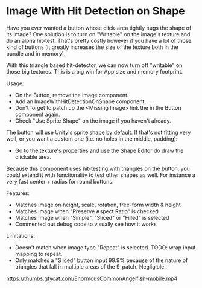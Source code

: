 # Image With Hit Detection on Shape
Have you ever wanted a button whose click-area tightly hugs the shape of its image?
One solution is to turn on "Writable" on the image's texture and do an alpha hit-test. That's pretty costly however if you have a lot of those kind of buttons (it greatly increases the size of the texture both in the bundle and in memory).

With this triangle based hit-detector, we can now turn off "writable" on those big textures. This is a big win for App size and memory footprint.

Usage:
- On the Button, remove the Image component.
- Add an ImageWithHitDetectionOnShape component.
- Don't forget to patch up the &lt;Missing Image> link the in the Button component again.
- Check "Use Sprite Shape" on the image if you haven't already.

The button will use Unity's sprite shape by default. If that's not fitting very well, or you want a custom one (i.e. no holes in the middle, padding):
- Go to the texture's properties and use the Shape Editor do draw the clickable area.

Because this component uses hit-testing with triangles on the button, you could extend it with functionality to test other shapes as well. For instance a very fast center + radius for round buttons.

Features:
- Matches Image on height, scale, rotation, free-form width & height
- Matches Image when "Preserve Aspect Ratio" is checked
- Matches Image when "Simple", "Sliced" or "Filled" is selected
- Commented out debug code to visually see how it works

Limitations:
- Doesn't match when image type "Repeat" is selected. TODO: wrap input mapping to repeat.
- Only matches a "Sliced" button input 99.9% because of the nature of triangles that fall in multiple areas of the 9-patch. Negligible.

https://thumbs.gfycat.com/EnormousCommonAngelfish-mobile.mp4
